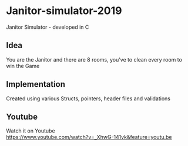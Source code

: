 # Janitor-simulator-2019
Janitor Simulator - developed in C

## Idea
You are the Janitor and there are 8 rooms, you've to clean every room to win the Game

## Implementation
Created using various Structs, pointers, header files and validations

## Youtube
Watch it on Youtube<br>
https://www.youtube.com/watch?v=_XhwG-141vk&feature=youtu.be
